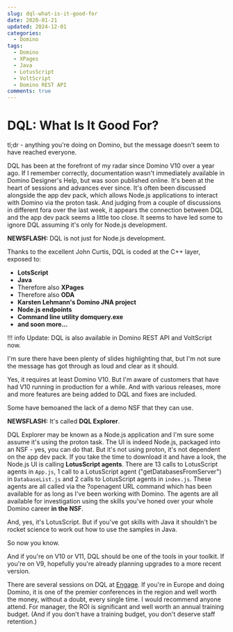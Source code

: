 ```yaml
---
slug: dql-what-is-it-good-for
date: 2020-01-21
updated: 2024-12-01
categories:
  - Domino
tags: 
  - Domino
  - XPages
  - Java
  - LotusScript
  - VoltScript
  - Domino REST API
comments: true
---
```

# DQL: What Is It Good For?

tl;dr - anything you're doing on Domino, but the message doesn't seem to have reached everyone.

DQL has been at the forefront of my radar since Domino V10 over a year ago. If I remember correctly, documentation wasn't immediately available in Domino Designer's Help, but was soon published online. It's been at the heart of sessions and advances ever since. It's often been discussed alongside the app dev pack, which allows Node.js applications to interact with Domino via the proton task. And judging from a couple of discussions in different fora over the last week, it appears the connection between DQL and the app dev pack seems a little too close. It seems to have led some to ignore DQL assuming it's only for Node.js development.

<!-- more -->

**NEWSFLASH:** DQL is not just for Node.js development.

Thanks to the excellent John Curtis, DQL is coded at the C++ layer, exposed to:

- **LotsScript**
- **Java**
- Therefore also **XPages**
- Therefore also **ODA**
- **Karsten Lehmann's Domino JNA project**
- **Node.js endpoints**
- **Command line utility domquery.exe**
- **and soon more...**

!!! info
    Update: DQL is also available in Domino REST API and VoltScript now.

I'm sure there have been plenty of slides highlighting that, but I'm not sure the message has got through as loud and clear as it should.

Yes, it requires at least Domino V10. But I'm aware of customers that have had V10 running in production for a while. And with various releases, more and more features are being added to DQL and fixes are included.

Some have bemoaned the lack of a demo NSF that they can use.

**NEWSFLASH:** It's called **DQL Explorer**.

DQL Explorer may be known as a Node.js application and I'm sure some assume it's using the proton task. The UI is indeed Node.js, packaged into an NSF - yes, you can do that. But it's not using proton, it's not dependent on the app dev pack. If you take the time to download it and have a look, the Node.js UI is calling **LotusScript agents**. There are 13 calls to LotusScript agents in `App.js`, 1 call to a LotusScript agent ("getDatabasesFromServer") in `DatabaseList.js` and 2 calls to LotusScript agents in `index.js`. These agents are all called via the ?openagent URL command which has been available for as long as I've been working with Domino. The agents are all available for investigation using the skills you've honed over your whole Domino career **in the NSF**.

And, yes, it's LotusScript. But if you've got skills with Java it shouldn't be rocket science to work out how to use the samples in Java.

So now you know.

And if you're on V10 or V11, DQL should be one of the tools in your toolkit. If you're on V9, hopefully you're already planning upgrades to a more recent version.

There are several sessions on DQL at [Engage](https://engage.ug). If you're in Europe and doing Domino, it is one of the premier conferences in the region and well worth the money, without a doubt, every single time. I would recommend anyone attend. For manager, the ROI is significant and well worth an annual training budget. (And if you don't have a training budget, you don't deserve staff retention.)